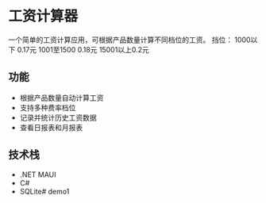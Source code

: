 # 工资计算器

一个简单的工资计算应用，可根据产品数量计算不同档位的工资。
挡位：
1000以下 0.17元
1001至1500 0.18元
15001以上0.2元

## 功能
- 根据产品数量自动计算工资
- 支持多种费率档位
- 记录并统计历史工资数据
- 查看日报表和月报表

## 技术栈
- .NET MAUI
- C#
- SQLite# demo1
